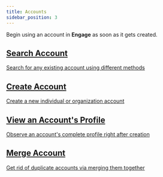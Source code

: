 ```yaml
---
title: Accounts
sidebar_position: 3
---
```


Begin using an account in **Engage** as soon as it gets created. 

<section class="row list">
   <article class="col col--6 margin-bottom--lg">
      <a class="card padding--lg cardContainer" href="/docs/engage/accounts/searching-accounts">
         <h2 class="text--truncate cardTitle" title="Search Account">Search Account</h2>
         <p class="text--truncate cardDescription" title="Search for any existing account using different methods">Search for any existing account using different methods</p>
      </a>
   </article>

  <article class="col col--6 margin-bottom--lg">
      <a class="card padding--lg cardContainer" href="/docs/engage/accounts/creating-accounts">
         <h2 class="text--truncate cardTitle" title="Create Account">Create Account</h2>
         <p class="text--truncate cardDescription" title="Create a new individual or organization account in Engage">Create a new individual or organization account</p>
      </a>
   </article>

   <article class="col col--6 margin-bottom--lg">
      <a class="card padding--lg cardContainer" href="/docs/engage/accounts/account-profile">
         <h2 class="text--truncate cardTitle" title="View an Account's Complete Profile">View an Account's Profile</h2>
         <p class="text--truncate cardDescription" title="Observe an account's complete profile right after creation">Observe an account's complete profile right after creation</p>
      </a>
   </article>

<article class="col col--6 margin-bottom--lg">
      <a class="card padding--lg cardContainer" href="/docs/engage/accounts/merging">
         <h2 class="text--truncate cardTitle" title="Merge Account">Merge Account</h2>
         <p class="text--truncate cardDescription" title="Get rid of duplicate accounts via merging them together">Get rid of duplicate accounts via merging them together</p>
      </a>
   </article>
</section>